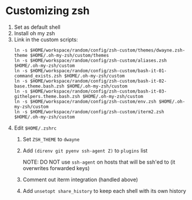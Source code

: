 # Customizing zsh
1. Set as default shell
1. Install oh my zsh
1. Link in the custom scripts:
    ```shell
    ln -s $HOME/workspace/random/config/zsh-custom/themes/dwayne.zsh-theme $HOME/.oh-my-zsh/custom/themes
    ln -s $HOME/workspace/random/config/zsh-custom/aliases.zsh $HOME/.oh-my-zsh/custom
    ln -s $HOME/workspace/random/config/zsh-custom/bash-it-01-command_exists.zsh $HOME/.oh-my-zsh/custom
    ln -s $HOME/workspace/random/config/zsh-custom/bash-it-02-base.theme.bash.zsh $HOME/.oh-my-zsh/custom
    ln -s $HOME/workspace/random/config/zsh-custom/bash-it-03-githelpers.theme.bash.zsh $HOME/.oh-my-zsh/custom
    ln -s $HOME/workspace/random/config/zsh-custom/env.zsh $HOME/.oh-my-zsh/custom
    ln -s $HOME/workspace/random/config/zsh-custom/iterm2.zsh $HOME/.oh-my-zsh/custom
    ```
1. Edit `$HOME/.zshrc`
   1. Set `ZSH_THEME` to `dwayne`
   2. Add `(direnv git pyenv ssh-agent Z)` to `plugins` list

      NOTE: DO NOT use `ssh-agent` on hosts that will be ssh'ed to (it overwrites forwarded keys)
   3. Comment out iterm integration (handled above)
   4. Add `unsetopt share_history` to keep each shell with its own history
